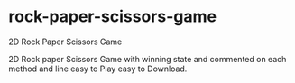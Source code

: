 # rock-paper-scissors-game
2D Rock Paper Scissors Game


2D Rock paper Scissors Game with winning state and commented on each method and line easy to Play easy to Download.
